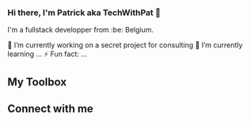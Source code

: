 ### Hi there, I'm Patrick aka TechWithPat 👋

I'm a fullstack developper from :be: Belgium.

🔭 I’m currently working on a secret project for consulting
🌱 I’m currently learning ...
⚡ Fun fact: ...

## My Toolbox


## Connect with me
